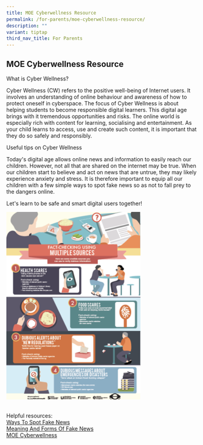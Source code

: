 ```yaml
---
title: MOE Cyberwellness Resource
permalink: /for-parents/moe-cyberwellness-resource/
description: ""
variant: tiptap
third_nav_title: For Parents
---
```

<h2><strong>MOE Cyberwellness Resource</strong></h2>
<p>What is Cyber Wellness?</p>
<p>Cyber Wellness (CW) refers to the positive well-being of Internet users.
It involves an understanding of online behaviour and awareness of how to
protect oneself in cyberspace. The focus of Cyber Wellness is about helping
students to become responsible digital learners. This digital age brings
with it tremendous opportunities and risks. The online world is especially
rich with content for learning, socialising and entertainment. As your
child learns to access, use and create such content, it is important that
they do so safely and responsibly.</p>
<p>Useful tips on Cyber Wellness</p>
<p>Today's digital age allows online news and information to easily reach
our children. However, not all that are shared on the internet may be true.
When our children start to believe and act on news that are untrue, they
may likely experience anxiety and stress. It is therefore important to
equip all our children with a few simple ways to spot fake news so as not
to fall prey to the dangers online.</p>
<p>Let's learn to be safe and smart digital users together!</p>
<div class="isomer-image-wrapper">
<img style="width:70%" height="auto" width="100%" src="/images/Cyber.png">
</div>
<p>
<br>Helpful resources:
<br><a href="/files/Ways_To_Spot_Fake_News.pdf" rel="noopener noreferrer nofollow" target="_blank">Ways To Spot Fake News</a> 
<br><a href="/files/meaning_and_forms_of_fake_news.pdf" rel="noopener noreferrer nofollow" target="_blank">Meaning And Forms Of Fake News</a> 
<br><a href="https://www.moe.gov.sg/education-in-sg/our-programmes/cyber-wellness" rel="noopener noreferrer nofollow" target="_blank">MOE Cyberwellness</a>
</p>